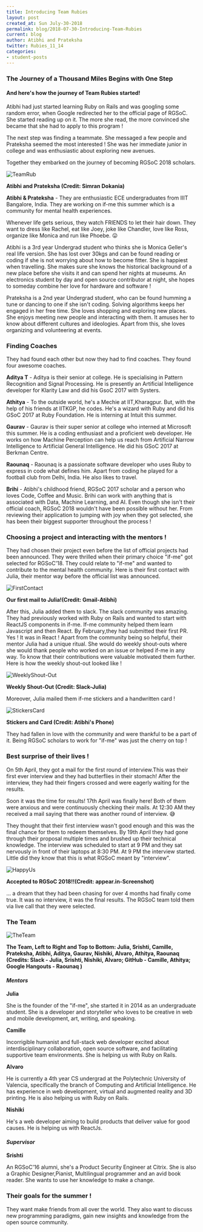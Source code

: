 ```yaml
---
title: Introducing Team Rubies
layout: post
created_at: Sun July-30-2018
permalink: blog/2018-07-30-Introducing-Team-Rubies
current: blog
author: Atibhi and Prateksha
twitter: Rubies_11_14
categories:
- student-posts
---
```



### **The Journey of a Thousand Miles Begins with One Step**

#### **And here's how the journey of Team Rubies started!**

Atibhi had just started learning Ruby on Rails and was googling some random error, when Google redirected her to the official page of RGSoC.
She started reading up on it. The more she read, the more convinced she became that she had to apply to this program !

The next step was finding a teammate. She messaged a few people and Prateksha seemed the most interested ! She was her immediate junior in college and was enthusiastic about exploring new avenues.

Together they embarked on the journey of becoming RGSoC 2018 scholars.

![TeamRub](/img/blog/2018/2018-07-30-TeamRubies.jpeg)
<div class="image-credits"><b>Atibhi and Prateksha (Credit: Simran Dokania)</b></div>


**Atibhi & Prateksha** - They are enthusiastic ECE undergraduates from IIIT Bangalore, India. They are working on if-me this summer which is a community for mental health experiences.

Whenever life gets serious, they watch FRIENDS to let their hair down. They want to dress like Rachel, eat like Joey, joke like Chandler, love like Ross, organize like Monica and run like Phoebe. :stuck_out_tongue:

Atibhi is a 3rd year Undergrad student who thinks she is Monica Geller's real life version. She has lost over 30kgs and can be found reading or coding if she is not worrying about how to become fitter. She is happiest when travelling. She makes sure she knows the historical background of a new place before she visits it and can spend her nights at museums.
An electronics student by day and open source contributor at night, she hopes to someday combine her love for hardware and software !

Prateksha is a 2nd year Undergrad student, who can be found humming a tune or dancing to one if she isn't coding. Solving algorithms keeps her engaged in her free time. She loves shopping and exploring new places. She enjoys meeting new people and interacting with them. It amuses her to know about different cultures and ideologies. Apart from this, she loves organizing and volunteering at events.

### **Finding Coaches**

They had found each other but now they had to find coaches. They found four awesome coaches.

**Aditya T** - Aditya is their senior at college. He is specialising in Pattern Recognition and Signal Processing. He is presently an Artificial Intelligence developer for Klarity Law and did his GsoC 2017 with Systers.

**Athitya** - To the outside world, he's a Mechie at IIT,Kharagpur. But, with the help of his friends at IITKGP, he codes. He's a wizard with Ruby and did his GSoC 2017 at Ruby Foundation. He is interning at Intuit this summer.

**Gaurav** - Gaurav is their super senior at college who interned at Microsoft this summer. He is a coding enthusiast and a proficient web developer. He works on how Machine Perception can help us reach from Artificial Narrow Intelligence to Artificial General Intelligence. He did his GSoC 2017 at Berkman Centre.

**Raounaq** - Raounaq is a passionate software developer who uses Ruby to express in code what defines him. Apart from coding he played for a football club from Delhi, India. He also likes to travel.

**Brihi** - Atibhi's childhood friend, RGSoC 2017 scholar and a person who loves Code, Coffee and Music. Brihi can work with anything that is associated with Data, Machine Learning, and AI. Even though she isn't their official coach, RGSoC 2018 wouldn't have been possible without her. From reviewing their application to jumping with joy when they got selected, she has been their biggest supporter throughout the process !

### **Choosing a project and interacting with the mentors !**

They had chosen their project even before the list of official projects had been announced. They were thrilled when their primary choice "if-me" got selected for RGSoC'18.
They could relate to "if-me" and wanted to contribute to the mental health community. Here is their first contact with Julia, their mentor way before the official list was announced.

![FirstContact](/img/blog/2018/2018-07-30-TeamRubies-FirstContact.png)
<div class="image-credits"><b>Our first mail to Julia!(Credit: Gmail-Atibhi)</b></div>

After this, Julia added them to slack. The slack community was amazing. They had previously worked with Ruby on Rails and wanted to start with ReactJS components in if-me. If-me community helped them learn Javascript and then React. By February,they had submitted their first PR. Yes ! It was in React !
Apart from the community being so helpful, their mentor Julia had a unique ritual. She would do weekly shout-outs where she would thank people who worked on an issue or helped if-me in any way.
To know that their contributions were valuable motivated them further.
Here is how the weekly shout-out looked like !

![WeeklyShout-Out](/img/blog/2018/2018-07-30-TeamRubies-WeeklyShoutouts.png)
<div class="image-credits"><b>Weekly Shout-Out (Credit: Slack-Julia)</b></div>

Moreover, Julia mailed them if-me stickers and a handwritten card !

![StickersCard](/img/blog/2018/2018-07-30-TeamRubies-StickersAndCard.jpeg)
<div class="image-credits"><b>Stickers and Card (Credit: Atibhi's Phone)</b></div>

They had fallen in love with the community and were thankful to be a part of it. Being RGSoC scholars to work for "if-me" was just the cherry on top !


### **Best surprise of their lives !**

On 5th April, they got a mail for the first round of interview.This was their first ever interview and they had butterflies in their stomach!
After the interview, they had their fingers crossed and were eagerly waiting for the results.

Soon it was the time for results! 17th April was finally here! Both of them were anxious and were continuously checking their mails. At 12:30 AM they received a mail saying that there was another round of interview. :sweat_smile:

They thought that their first interview wasn't good enough and this was the final chance for them to redeem themselves.
By 19th April they had gone through their proposal multiple times and brushed up their technical knowledge. The interview was scheduled to start at 9 PM and they sat nervously in front of their laptops at 8:30 PM. At 9 PM the interview started. Little did they know that this is what RGSoC meant by "interview".

![HappyUs](/img/blog/2018/2018-07-30-TeamRubies-HappyUs.jpeg)
<div class="image-credits"><b>Accepted to RGSoC 2018!!(Credit: appear.in-Screenshot)</b></div>

... a dream that they had been chasing for over 4 months had finally come true. It was no interview, it was the final results. The RGSoC team told them via live call that they were selected.


### **The Team**

![TheTeam](/img/blog/2018/2018-07-30-TeamRubies-TheTeam.jpeg)
<div class="image-credits"><b>The Team, Left to Right and Top to Bottom: Julia, Srishti, Camille, Prateksha, Atibhi, Aditya, Gaurav, Nishiki, Alvaro, Athitya, Raounaq (Credits: Slack - Julia, Srishti, Nishiki, Alvaro; GitHub - Camille, Athitya; Google Hangouts - Raounaq )</b></div>

#### ***Mentors***

**Julia**

She is the founder of the "if-me", she started it in 2014 as an undergraduate student. She is a developer and storyteller who loves to be creative in web and mobile development, art, writing, and speaking.

**Camille**

Incorrigible humanist and full-stack web developer excited about interdisciplinary collaboration, open source software, and facilitating supportive team environments. She is helping us with Ruby on Rails.

**Alvaro**

He is currently a 4th year CS undergrad at the Polytechnic University of Valencia, specifically the branch of Computing and Artificial Intelligence. He has experience in web development, virtual and augmented reality and 3D printing. He is also helping us with Ruby on Rails.

**Nishiki**

He's a web developer aiming to build products that deliver value for good causes. He is helping us with ReactJs.

#### ***Supervisor***

**Srishti**

 An RGSoC'16 alumni, she's a Product Security Engineer at Citrix. She is also a Graphic Designer,Pianist, Multilingual programmer and an avid book reader. She wants to use her knowledge to make a change.


### **Their goals for the summer !**

They want make friends from all over the world. They also want to discuss new programming paradigms, gain new insights and knowledge from the open source community.
